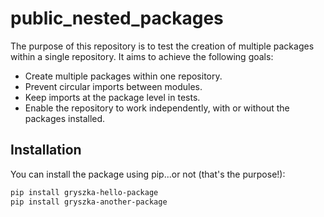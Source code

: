 # public_nested_packages

The purpose of this repository is to test the creation of multiple packages within a single repository. It aims to achieve the following goals:

- Create multiple packages within one repository.
- Prevent circular imports between modules.
- Keep imports at the package level in tests.
- Enable the repository to work independently, with or without the packages installed.

## Installation

You can install the package using pip...or not (that's the purpose!):


```bash
pip install gryszka-hello-package
pip install gryszka-another-package
```